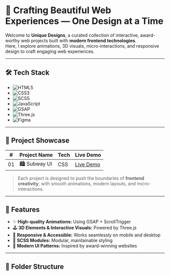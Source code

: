 # 🎨 Crafting Beautiful Web Experiences — One Design at a Time

Welcome to **Unique Designs**, a curated collection of interactive, award-worthy web projects built with **modern frontend technologies**.  
Here, I explore animations, 3D visuals, micro-interactions, and responsive design to craft engaging web experiences.

---

## 🛠️ Tech Stack

- ![HTML5](https://img.shields.io/badge/HTML5-E34F26?style=for-the-badge&logo=html5&logoColor=white) 
- ![CSS3](https://img.shields.io/badge/CSS3-1572B6?style=for-the-badge&logo=css3&logoColor=white) 
- ![SCSS](https://img.shields.io/badge/SCSS-CC6699?style=for-the-badge&logo=sass&logoColor=white) 
- ![JavaScript](https://img.shields.io/badge/JavaScript-F7DF1E?style=for-the-badge&logo=javascript&logoColor=black) 
- ![GSAP](https://img.shields.io/badge/GSAP-00FFAA?style=for-the-badge&logo=greensock&logoColor=black) 
- ![Three.js](https://img.shields.io/badge/Three.js-000000?style=for-the-badge&logo=three.js&logoColor=white) 
- ![Figma](https://img.shields.io/badge/Figma-F24E1E?style=for-the-badge&logo=figma&logoColor=white) 

---

## 🔗 Project Showcase

| # | Project Name | Tech | Live Demo |
|---|--------------|------|-----------|
| 01 | 🏙️ Subway UI | CSS | [Live Demo](https://yashmandloi1411.github.io/Unique-Designs/subway-ui/) |

> Each project is designed to push the boundaries of **frontend creativity**, with smooth animations, modern layouts, and micro-interactions.

---

## 🌟 Features

- ✨ **High-quality Animations:** Using GSAP + ScrollTrigger  
- 🕹️ **3D Elements & Interactive Visuals:** Powered by Three.js  
- 📱 **Responsive & Accessible:** Works seamlessly on mobile and desktop  
- 💅 **SCSS Modules:** Modular, maintainable styling  
- 🎨 **Modern UI Patterns:** Inspired by award-winning websites  

---

## 📂 Folder Structure


